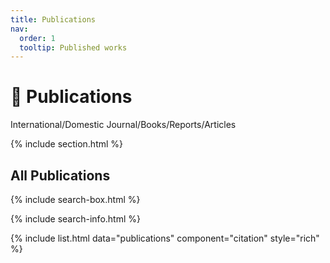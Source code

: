 ```yaml
---
title: Publications
nav:
  order: 1
  tooltip: Published works
---
```


# 📰 Publications

International/Domestic Journal/Books/Reports/Articles

{% include section.html %}

## All Publications

{% include search-box.html %}

{% include search-info.html %}

{% include list.html data="publications" component="citation" style="rich" %}
